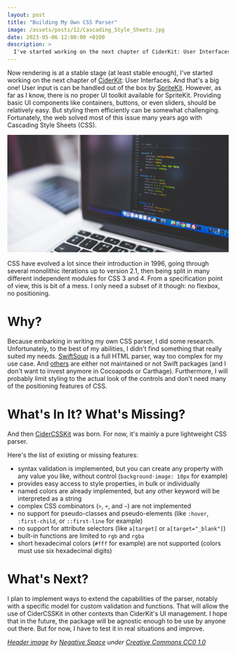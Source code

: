 ```yaml
---
layout: post
title: "Building My Own CSS Parser"
image: /assets/posts/12/Cascading_Style_Sheets.jpg
date: 2023-05-06 12:00:00 +0100
description: >
  I've started working on the next chapter of CiderKit: User Interfaces. And that's a big one! In this post I explain why I ended up building my own CSS parser in order to apply styles to my UI elements.
---
```


Now rendering is at a stable stage (at least stable enough), I've started working on the next chapter of [CiderKit](https://github.com/chsxf/CiderKit): User Interfaces. And that's a big one! User input is can be handled out of the box by [SpriteKit](https://developer.apple.com/spritekit/). However, as far as I know, there is no proper UI toolkit available for SpriteKit. Providing basic UI components like containers, buttons, or even sliders, should be relatively easy. But styling them efficiently can be somewhat challenging. Fortunately, the web solved most of this issue many years ago with Cascading Style Sheets (CSS).

![Cascading Style Sheets](/assets/posts/12/Cascading_Style_Sheets.jpg)

CSS have evolved a lot since their introduction in 1996, going through several monolithic iterations up to version 2.1, then being split in many different independent modules for CSS 3 and 4. From a specification point of view, this is bit of a mess. I only need a subset of it though: no flexbox, no positioning.

# Why?

Because embarking in writing my own CSS parser, I did some research. Unfortunately, to the best of my abilities, I didn't find something that really suited my needs. [SwiftSoup](https://scinfu.github.io/SwiftSoup/) is a full HTML parser, way too complex for my use case. And [others](https://github.com/search?q=swift%20css%20parser&type=repositories) are either not maintained or not Swift packages (and I don't want to invest anymore in Cocoapods or Carthage). Furthermore, I will probably limit styling to the actual look of the controls and don't need many of the positioning features of CSS.

# What's In It? What's Missing?

And then [CiderCSSKit](https://github.com/chsxf/CiderCSSKit) was born. For now, it's mainly a pure lightweight CSS parser.

Here's the list of existing or missing features:

- syntax validation is implemented, but you can create any property with any value you like, without control (`background-image: 10px` for example)
- provides easy access to style properties, in bulk or individually
- named colors are already implemented, but any other keyword will be interpreted as a string
- complex CSS combinators (`>`, `+`, and `~`) are not implemented
- no support for pseudo-classes and pseudo-elements (like `:hover`, `:first-child`, or `::first-line` for example)
- no support for attribute selectors (like `a[target]` or `a[target="_blank"]`)
- built-in functions are limited to `rgb` and `rgba`
- short hexadecimal colors (`#fff` for example) are not supported (colors must use six hexadecimal digits)

# What's Next?

I plan to implement ways to extend the capabilities of the parser, notably with a specific model for custom validation and functions. That will allow the use of CiderCSSKit in other contexts than CiderKit's UI management. I hope that in the future, the package will be agnostic enough to be use by anyone out there. But for now, I have to test it in real situations and improve.

_[Header image](https://commons.wikimedia.org/wiki/File:Cascading_Style_Sheets.jpg) by [Negative Space](https://negativespace.co/) under [Creative Commons CC0 1.0](https://creativecommons.org/publicdomain/zero/1.0/deed.en)_
